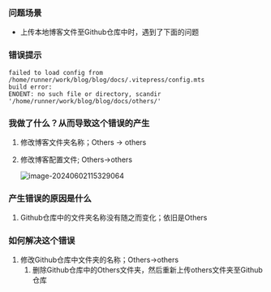 ### 问题场景

- 上传本地博客文件至Github仓库中时，遇到了下面的问题

### 错误提示

```
failed to load config from /home/runner/work/blog/blog/docs/.vitepress/config.mts
build error:
ENOENT: no such file or directory, scandir '/home/runner/work/blog/blog/docs/others/'
```

### 我做了什么？从而导致这个错误的产生

1. 修改博客文件夹名称；Others -> others

2. 修改博客配置文件; Others->others

   ![image-20240602115329064](./../.img/image-20240602115329064.png)

### 产生错误的原因是什么

1. Github仓库中的文件夹名称没有随之而变化；依旧是Others

### 如何解决这个错误

1. 修改Github仓库中文件夹的名称；Others->others
   1. 删除Github仓库中的Others文件夹，然后重新上传others文件夹至Github仓库

